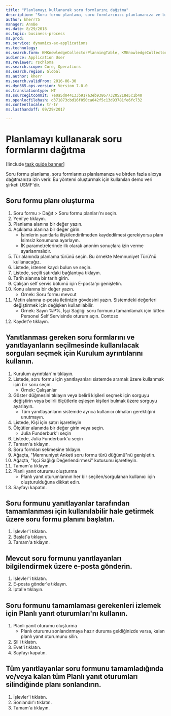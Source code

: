 ```yaml
--- 
title: "Planlamayı kullanarak soru formlarını dağıtma"
description: "Soru formu planlama, soru formlarınızı planlamanıza ve birden fazla alıcıya dağıtmanıza izin verir."
author: kherr75
manager: AnnBe
ms.date: 8/29/2018
ms.topic: business-process
ms.prod: 
ms.service: dynamics-ax-applications
ms.technology: 
ms.search.form: KMKnowledgeCollectorPlanningTable, KMKnowledgeCollectorPlanningMulti, SysQueryForm, HcmPersonLookup, KMKnowledgeCollectorPlanning
audience: Application User
ms.reviewer: rschloma
ms.search.scope: Core, Operations
ms.search.region: Global
ms.author: kherr
ms.search.validFrom: 2016-06-30
ms.dyn365.ops.version: Version 7.0.0
ms.translationtype: HT
ms.sourcegitcommit: 7e0a5d044133b917a3eb9386773205218e5c1b40
ms.openlocfilehash: d371873cbd16f050ca042f5c13d93781fe6fc732
ms.contentlocale: tr-tr
ms.lasthandoff: 09/29/2017

---
```

# <a name="distribute-questionnaires-using-scheduling"></a>Planlamayı kullanarak soru formlarını dağıtma

[!include [task guide banner](../../includes/task-guide-banner.md)]

Soru formu planlama, soru formlarınızı planlamanıza ve birden fazla alıcıya dağıtmanıza izin verir. Bu yöntemi oluşturmak için kullanılan demo veri şirketi USMF'dir.


## <a name="create-a-questionnaire-schedule"></a>Soru formu planı oluşturma
1. Soru formu > Dağıt > Soru formu planları'nı seçin.
2. Yeni'ye tıklayın.
3. Planlama alanına bir değer yazın.
4. Açıklama alanına bir değer girin.
    * İsimlerin yanıtlarla ilişkilendirilmeden kaydedilmesi gerekiyorsa planı İsimsiz konumuna ayarlayın.  
    * İK parametrelerinde ilk olarak anonim sonuçlara izin verme ayarlanmalıdır.  
5. Tür alanında planlama türünü seçin.  Bu örnekte Memnuniyet Türü'nü kullanacağız.
6. Listede, istenen kaydı bulun ve seçin.
7. Listede, seçili satırdaki bağlantıya tıklayın.
8. Tarih alanına bir tarih girin.
9. Çalışan self servis bölümü için E-posta'yı genişletin.
10. Konu alanına bir değer yazın.
    * Örnek: Soru formu mevcut  
11. Metin alanına e-posta iletinizin gövdesini yazın. Sistemdeki değerleri değiştirmek için değişken kullanılabilir.
    * Örnek:   Sayın %P%,  İşçi Sağlığı soru formunu tamamlamak için lütfen Personel Self Servisinde oturum açın.  Contoso  
12. Kaydet'e tıklayın.

## <a name="use-the-setup-details-to-select-the-questionnaires-to-be-answered-as-well-as-any-queries-to-use-to-select-respondents"></a>Yanıtlanması gereken soru formlarını ve yanıtlayanların seçilmesinde kullanılacak sorguları seçmek için Kurulum ayrıntılarını kullanın.
1. Kurulum ayrıntıları'nı tıklayın.
2. Listede, soru formu için yanıtlayanları sistemde aramak üzere kullanmak için bir soru seçin.
    * Örnek: Çalışanlar  
3. Göster düğmesini tıklayın veya belirli kişileri seçmek için sorguyu değiştirin veya belirli ölçütlerle eşleşen kişileri bulmak üzere sorguyu ayarlayın.
    * Tüm yanıtlayanların sistemde ayrıca kullanıcı olmaları gerektiğini unutmayın.  
4. Listede, Kişi için satırı işaretleyin
5. Ölçütler alanında bir değer girin veya seçin.
    * Julia Funderburk'ı seçin  
6. Listede, Julia Funderburk'u seçin
7. Tamam'a tıklayın.
8. Soru formları sekmesine tıklayın.
9. Ağaçta, "Memnuniyet Anketi soru formu türü düğümü"nü genişletin.
10. Ağaçta, "İşçi Sağlığı Değerlendirmesi" kutusunu işaretleyin.
11. Tamam'a tıklayın.
12. Planlı yanıt oturumu oluşturma
    * Planlı yanıt oturumlarının her bir seçilen/sorgulanan kullanıcı için oluşturulduğuna dikkat edin.  
13. Sayfayı kapatın.

## <a name="start-the-questionnaire-schedule-in-order-to-make-the-questionnaire-available-for-respondents-to-complete"></a>Soru formunu yanıtlayanlar tarafından tamamlanması için kullanılabilir hale getirmek üzere soru formu planını başlatın.
1. İşlevler'i tıklatın.
2. Başlat'a tıklayın.
3. Tamam'a tıklayın.

## <a name="send-the-email-to-inform-respondents-of-the-available-questionnaire"></a>Mevcut soru formunu yanıtlayanları bilgilendirmek üzere e-posta gönderin.
1. İşlevler'i tıklatın.
2. E-posta gönder'e tıklayın.
3. İptal'e tıklayın.

## <a name="use-planned-answer-sessions-to-monitor-who-needs-to-complete-the-questionnaire"></a>Soru formunu tamamlaması gerekenleri izlemek için Planlı yanıt oturumları'nı kullanın.
1. Planlı yanıt oturumu oluşturma
    * Planlı oturumu sonlandırmaya hazır duruma geldiğinizde varsa, kalan planlı yanıt oturumunu silin.  
2. Sil'i tıklatın.
3. Evet'i tıklatın.
4. Sayfayı kapatın.

## <a name="end-the-schedule-when-all-respondents-have-completed-the-questionnaire-andor-all-remaining-planned-answer-sessions-have-been-deleted"></a>Tüm yanıtlayanlar soru formunu tamamladığında ve/veya kalan tüm Planlı yanıt oturumları silindiğinde planı sonlandırın.
1. İşlevler'i tıklatın.
2. Sonlandır'ı tıklatın.
3. Tamam'a tıklayın.


